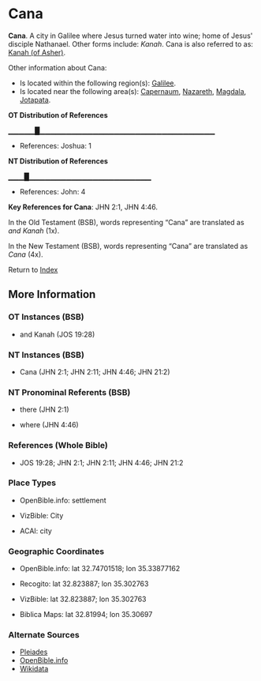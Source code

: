 # Cana
**Cana**. 
A city in Galilee where Jesus turned water into wine; home of Jesus' disciple Nathanael. 
Other forms include: 
*Kanah*. 
Cana is also referred to as: 
[Kanah (of Asher)](Kanah.md). 




Other information about Cana:


* Is located within the following region(s): 
[Galilee](Galilee.md). 
* Is located near the following area(s): 
[Capernaum](Capernaum.md), [Nazareth](Nazareth.md), [Magdala](Magdala.md), [Jotapata](Jotapata.md). 


**OT Distribution of References**

▁▁▁▁▁█▁▁▁▁▁▁▁▁▁▁▁▁▁▁▁▁▁▁▁▁▁▁▁▁▁▁▁▁▁▁▁▁▁
* References: Joshua: 1

**NT Distribution of References**

▁▁▁█▁▁▁▁▁▁▁▁▁▁▁▁▁▁▁▁▁▁▁▁▁▁▁
* References: John: 4



**Key References for Cana**: 
JHN 2:1, JHN 4:46. 


In the Old Testament (BSB), words representing “Cana” are translated as 
*and Kanah* (1x). 


In the New Testament (BSB), words representing “Cana” are translated as 
*Cana* (4x). 


Return to [Index](00-Index.md)

## More Information

### OT Instances (BSB)

* and Kanah (JOS 19:28)



### NT Instances (BSB)

* Cana (JHN 2:1; JHN 2:11; JHN 4:46; JHN 21:2)



### NT Pronominal Referents (BSB)

* there (JHN 2:1)

* where (JHN 4:46)



### References (Whole Bible)

* JOS 19:28; JHN 2:1; JHN 2:11; JHN 4:46; JHN 21:2


### Place Types

* OpenBible.info: settlement

* VizBible: City

* ACAI: city



### Geographic Coordinates

* OpenBible.info: lat 32.74701518; lon 35.33877162

* Recogito: lat 32.823887; lon 35.302763

* VizBible: lat 32.823887; lon 35.302763

* Biblica Maps: lat 32.81994; lon 35.30697



### Alternate Sources

* [Pleiades](http://pleiades.stoa.org/places/678219)
* [OpenBible.info](https://www.openbible.info/geo/ancient/a031bda)
* [Wikidata](http://www.wikidata.org/entity/Q431382)



